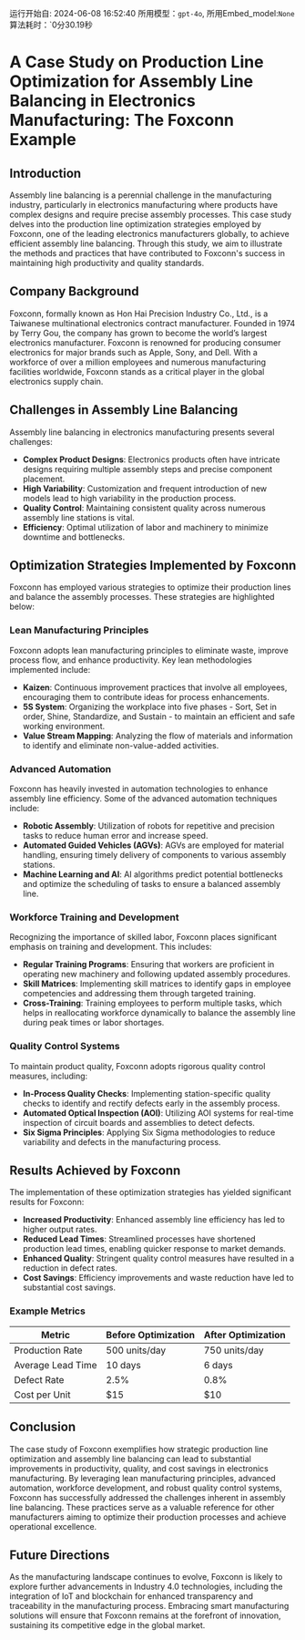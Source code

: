 运行开始自: 2024-06-08 16:52:40
所用模型：`gpt-4o`, 所用Embed_model:`None`
算法耗时：`0分30.19秒
# A Case Study on Production Line Optimization for Assembly Line Balancing in Electronics Manufacturing: The Foxconn Example

## Introduction

Assembly line balancing is a perennial challenge in the manufacturing industry, particularly in electronics manufacturing where products have complex designs and require precise assembly processes. This case study delves into the production line optimization strategies employed by Foxconn, one of the leading electronics manufacturers globally, to achieve efficient assembly line balancing. Through this study, we aim to illustrate the methods and practices that have contributed to Foxconn's success in maintaining high productivity and quality standards.

## Company Background

Foxconn, formally known as Hon Hai Precision Industry Co., Ltd., is a Taiwanese multinational electronics contract manufacturer. Founded in 1974 by Terry Gou, the company has grown to become the world’s largest electronics manufacturer. Foxconn is renowned for producing consumer electronics for major brands such as Apple, Sony, and Dell. With a workforce of over a million employees and numerous manufacturing facilities worldwide, Foxconn stands as a critical player in the global electronics supply chain.

## Challenges in Assembly Line Balancing

Assembly line balancing in electronics manufacturing presents several challenges:
- **Complex Product Designs**: Electronics products often have intricate designs requiring multiple assembly steps and precise component placement.
- **High Variability**: Customization and frequent introduction of new models lead to high variability in the production process.
- **Quality Control**: Maintaining consistent quality across numerous assembly line stations is vital.
- **Efficiency**: Optimal utilization of labor and machinery to minimize downtime and bottlenecks.

## Optimization Strategies Implemented by Foxconn

Foxconn has employed various strategies to optimize their production lines and balance the assembly processes. These strategies are highlighted below:

### Lean Manufacturing Principles

Foxconn adopts lean manufacturing principles to eliminate waste, improve process flow, and enhance productivity. Key lean methodologies implemented include:
- **Kaizen**: Continuous improvement practices that involve all employees, encouraging them to contribute ideas for process enhancements.
- **5S System**: Organizing the workplace into five phases - Sort, Set in order, Shine, Standardize, and Sustain - to maintain an efficient and safe working environment.
- **Value Stream Mapping**: Analyzing the flow of materials and information to identify and eliminate non-value-added activities.

### Advanced Automation

Foxconn has heavily invested in automation technologies to enhance assembly line efficiency. Some of the advanced automation techniques include:
- **Robotic Assembly**: Utilization of robots for repetitive and precision tasks to reduce human error and increase speed.
- **Automated Guided Vehicles (AGVs)**: AGVs are employed for material handling, ensuring timely delivery of components to various assembly stations.
- **Machine Learning and AI**: AI algorithms predict potential bottlenecks and optimize the scheduling of tasks to ensure a balanced assembly line.

### Workforce Training and Development

Recognizing the importance of skilled labor, Foxconn places significant emphasis on training and development. This includes:
- **Regular Training Programs**: Ensuring that workers are proficient in operating new machinery and following updated assembly procedures.
- **Skill Matrices**: Implementing skill matrices to identify gaps in employee competencies and addressing them through targeted training.
- **Cross-Training**: Training employees to perform multiple tasks, which helps in reallocating workforce dynamically to balance the assembly line during peak times or labor shortages.

### Quality Control Systems

To maintain product quality, Foxconn adopts rigorous quality control measures, including:
- **In-Process Quality Checks**: Implementing station-specific quality checks to identify and rectify defects early in the assembly process.
- **Automated Optical Inspection (AOI)**: Utilizing AOI systems for real-time inspection of circuit boards and assemblies to detect defects.
- **Six Sigma Principles**: Applying Six Sigma methodologies to reduce variability and defects in the manufacturing process.

## Results Achieved by Foxconn

The implementation of these optimization strategies has yielded significant results for Foxconn:
- **Increased Productivity**: Enhanced assembly line efficiency has led to higher output rates.
- **Reduced Lead Times**: Streamlined processes have shortened production lead times, enabling quicker response to market demands.
- **Enhanced Quality**: Stringent quality control measures have resulted in a reduction in defect rates.
- **Cost Savings**: Efficiency improvements and waste reduction have led to substantial cost savings.

### Example Metrics

 | Metric                   | Before Optimization | After Optimization  |
 |--------------------------|---------------------|---------------------|
 | Production Rate          | 500 units/day       | 750 units/day       |
 | Average Lead Time        | 10 days             | 6 days              |
 | Defect Rate              | 2.5%                | 0.8%                |
 | Cost per Unit            | $15                 | $10                 |

## Conclusion

The case study of Foxconn exemplifies how strategic production line optimization and assembly line balancing can lead to substantial improvements in productivity, quality, and cost savings in electronics manufacturing. By leveraging lean manufacturing principles, advanced automation, workforce development, and robust quality control systems, Foxconn has successfully addressed the challenges inherent in assembly line balancing. These practices serve as a valuable reference for other manufacturers aiming to optimize their production processes and achieve operational excellence.

## Future Directions

As the manufacturing landscape continues to evolve, Foxconn is likely to explore further advancements in Industry 4.0 technologies, including the integration of IoT and blockchain for enhanced transparency and traceability in the manufacturing process. Embracing smart manufacturing solutions will ensure that Foxconn remains at the forefront of innovation, sustaining its competitive edge in the global market.
